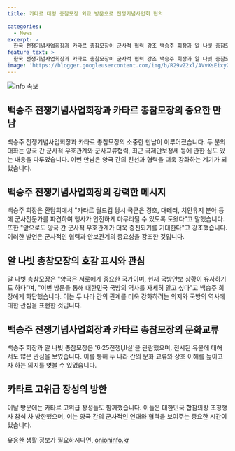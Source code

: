 ```yaml
---
title: 카타르 대령 총참모장 외교 방문으로 전쟁기념사업회 협의

categories:
  - News
excerpt: >
  한국 전쟁기념사업회장과 카타르 총참모장이 군사적 협력 강조 백승주 회장과 알 나빗 총참모장은 카타르 군 기념패 전달과 군사적 역사에 대한 대화를 나누었다. 카타르 국방 방한단과 함께 전쟁기념사업회를 방문한 알 나빗 총참모장은 한국과의 군사적 우호관계 강조하며, 6·25전쟁 관련 전시물을 관람하기도 했다. 두 나라 간의 군사교류협력과 최근 국제안보정세에 대해 심도 있는 대화를 나누었으며, 카타르 고위급 장성들도 함께 방한했다.
feature_text: >
  한국 전쟁기념사업회장과 카타르 총참모장이 군사적 협력 강조 백승주 회장과 알 나빗 총참모장은 카타르 군 기념패 전달과 군사적 역사에 대한 대화를 나누었다. 카타르 국방 방한단과 함께 전쟁기념사업회를 방문한 알 나빗 총참모장은 한국과의 군사적 우호관계 강조하며, 6·25전쟁 관련 전시물을 관람하기도 했다. 두 나라 간의 군사교류협력과 최근 국제안보정세에 대해 심도 있는 대화를 나누었으며, 카타르 고위급 장성들도 함께 방한했다.
image: 'https://blogger.googleusercontent.com/img/b/R29vZ2xl/AVvXsEixyZcFfHzMRdzZMjFBmAUKJYCLCGyLL1o632UiGVXcaFdKo_bkvkuCioo0uUKlGfBVcT3P84aROyZIXSBEx3Aw5nCQ3pTgDom1WDC4m8eifvWiAmWEEVb4x6G_l8C0QH225ldMjyaFvpxGEBGNO37VmDTDMHGhJPq73UglMfDca1-0aw/s1600/blogspot.png'
---
```


<p><img src="https://blogger.googleusercontent.com/img/b/R29vZ2xl/AVvXsEixyZcFfHzMRdzZMjFBmAUKJYCLCGyLL1o632UiGVXcaFdKo_bkvkuCioo0uUKlGfBVcT3P84aROyZIXSBEx3Aw5nCQ3pTgDom1WDC4m8eifvWiAmWEEVb4x6G_l8C0QH225ldMjyaFvpxGEBGNO37VmDTDMHGhJPq73UglMfDca1-0aw/s1600/blogspot.png" alt="info 속보" /></p>

<h2 data-ke-size="size26">백승주 전쟁기념사업회장과 카타르 총참모장의 중요한 만남</h2>

<p data-ke-size="size16">백승주 전쟁기념사업회장과 카타르 총참모장의 소중한 만남이 이루어졌습니다. 두 분의 대화는 양국 간 군사적 우호관계와 군사교류협력, 최근 국제안보정세 등에 관한 심도 있는 내용을 다루었습니다. 이번 만남은 양국 간의 친선과 협력을 더욱 강화하는 계기가 되었습니다.</p>

<h2 data-ke-size="size26">백승주 전쟁기념사업회장의 강력한 메시지</h2>

<p data-ke-size="size16">백승주 회장은 환담회에서 "카타르 월드컵 당시 국군은 경호, 대테러, 치안유지 분야 등에 군사전문가를 파견하여 행사가 안전하게 마무리될 수 있도록 도왔다"고 말했습니다. 또한 "앞으로도 양국 간 군사적 우호관계가 더욱 증진되기를 기대한다"고 강조했습니다. 이러한 발언은 군사적인 협력과 안보관계의 중요성을 강조한 것입니다.</p>

<h2 data-ke-size="size26">알 나빗 총참모장의 호감 표시와 관심</h2>

<p data-ke-size="size16">알 나빗 총참모장은 "양국은 서로에게 중요한 국가이며, 현재 국방안보 상황이 유사하기도 하다"며, "이번 방문을 통해 대한민국 국방의 역사를 자세히 알고 싶다"고 백승주 회장에게 화답했습니다. 이는 두 나라 간의 관계를 더욱 강화하려는 의지와 국방의 역사에 대한 관심을 표현한 것입니다.</p>

<h2 data-ke-size="size26">백승주 전쟁기념사업회장과 카타르 총참모장의 문화교류</h2>

<p data-ke-size="size16">백승주 회장과 알 나빗 총참모장은 '6·25전쟁Ⅰ,Ⅱ실'을 관람했으며, 전시된 유물에 대해서도 많은 관심을 보였습니다. 이를 통해 두 나라 간의 문화 교류와 상호 이해를 높이고자 하는 의지를 엿볼 수 있었습니다. </p>

<h2 data-ke-size="size26">카타르 고위급 장성의 방한</h2>

<p data-ke-size="size16">이날 방문에는 카타르 고위급 장성들도 함께했습니다. 이들은 대한민국 합참의장 초청행사 참석 차 방한했으며, 이는 양국 간의 군사적인 연대와 협력을 보여주는 중요한 시간이었습니다.</p>
유용한 생활 정보가 필요하시다면, <a href="https://onioninfo.kr" rel="dofollow">onioninfo.kr</a>


